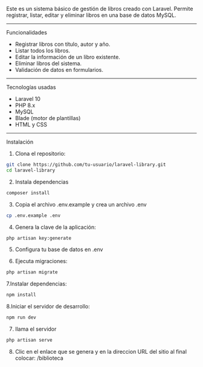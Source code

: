 Este es un sistema básico de gestión de libros creado con Laravel. Permite registrar, listar, editar y eliminar libros en una base de datos MySQL.

---

Funcionalidades

- Registrar libros con título, autor y año.
- Listar todos los libros.
- Editar la información de un libro existente.
- Eliminar libros del sistema.
- Validación de datos en formularios.

---

Tecnologías usadas

- Laravel 10
- PHP 8.x
- MySQL
- Blade (motor de plantillas)
- HTML y CSS

---

Instalación

1. Clona el repositorio:
```bash
git clone https://github.com/tu-usuario/laravel-library.git
cd laravel-library
````

2. Instala dependencias
```bash
composer install
````

3. Copia el archivo .env.example y crea un archivo .env
```bash
cp .env.example .env
````

4. Genera la clave de la aplicación:
```bash
php artisan key:generate
````

5. Configura tu base de datos en .env

6. Ejecuta migraciones:
```bash
php artisan migrate
````
7.Instalar dependencias:
```bash
npm install
````
8.Iniciar el servidor de desarrollo:
```bash
npm run dev
````
7. llama el servidor
```bash
php artisan serve
````

8. Clic en el enlace que se genera y en la direccion URL del sitio al final colocar: /biblioteca




